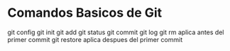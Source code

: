# Comandos Basicos de Git

git config
git init
git add
git status
git commit
git log
git rm  aplica antes del primer commit
git restore aplica despues del primer commit